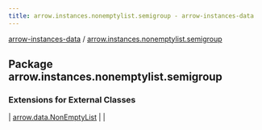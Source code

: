 ```yaml
---
title: arrow.instances.nonemptylist.semigroup - arrow-instances-data
---
```


[arrow-instances-data](../index.html) / [arrow.instances.nonemptylist.semigroup](./index.html)

## Package arrow.instances.nonemptylist.semigroup

### Extensions for External Classes

| [arrow.data.NonEmptyList](arrow.data.-non-empty-list/index.html) |  |


